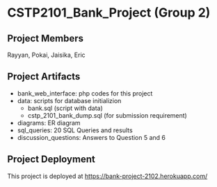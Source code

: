 # CSTP2101_Bank_Project (Group 2)

## Project Members
Rayyan, Pokai, Jaisika, Eric

## Project Artifacts
- bank_web_interface: php codes for this project
- data: scripts for database initializion
    - bank.sql (script with data)
    - cstp_2101_bank_dump.sql (for submission requirement)
- diagrams:  ER diagram
- sql_queries: 20 SQL Queries and results
- discussion_questions: Answers to Question 5 and 6

## Project Deployment 
This project is deployed at https://bank-project-2102.herokuapp.com/




